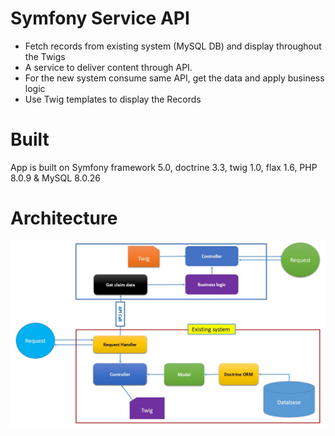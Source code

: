# Symfony Service API

- Fetch records from existing system (MySQL DB) and display throughout the Twigs
- A service to deliver content through API. 
- For the new system consume same API, get the data and apply business logic 
- Use Twig templates to display the Records

# Built
App is built on Symfony framework 5.0, doctrine 3.3, twig 1.0, flax 1.6, PHP 8.0.9 & MySQL 8.0.26

# Architecture
![architecture.jpg](./img/architecture.jpg)
